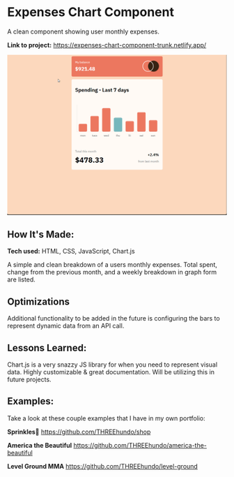 # Expenses Chart Component
A clean component showing user monthly expenses.

**Link to project:** https://expenses-chart-component-trunk.netlify.app/

![Expenses Chart Component GIF](./css/assets/expense-component.gif)

## How It's Made:

**Tech used:** HTML, CSS, JavaScript, Chart.js

A simple and clean breakdown of a users monthly expenses. Total spent, change from the previous month, and a weekly breakdown in graph form are listed.

## Optimizations

Additional functionality to be added in the future is configuring the bars to represent dynamic data from an API call.

## Lessons Learned:

Chart.js is a very snazzy JS library for when you need to represent visual data. Highly customizable & great documentation. Will be utilizing this in future projects.

## Examples:
Take a look at these couple examples that I have in my own portfolio:

**Sprinkles🍩** https://github.com/THREEhundo/shop

**America the Beautiful** https://github.com/THREEhundo/america-the-beautiful

**Level Ground MMA** https://github.com/THREEhundo/level-ground


